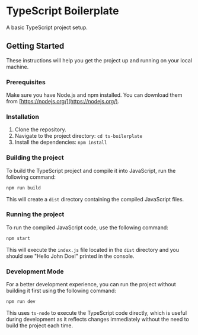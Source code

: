# TypeScript Boilerplate

A basic TypeScript project setup.

## Getting Started

These instructions will help you get the project up and running on your local machine.

### Prerequisites

Make sure you have Node.js and npm installed. You can download them from [https://nodejs.org/](https://nodejs.org/).

### Installation

1. Clone the repository.
2. Navigate to the project directory: `cd ts-boilerplate`
3. Install the dependencies: `npm install`

### Building the project

To build the TypeScript project and compile it into JavaScript, run the following command:

```bash
npm run build
```

This will create a `dist` directory containing the compiled JavaScript files.

### Running the project

To run the compiled JavaScript code, use the following command:

```bash
npm start
```

This will execute the `index.js` file located in the `dist` directory and you should see "Hello John Doe!" printed in the console.

### Development Mode

For a better development experience, you can run the project without building it first using the following command:

```bash
npm run dev
```

This uses `ts-node` to execute the TypeScript code directly, which is useful during development as it reflects changes immediately without the need to build the project each time.
